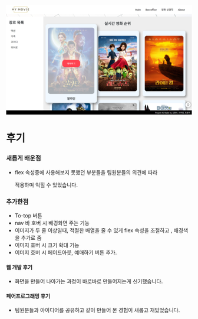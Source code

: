 <img src="README.assets/image-20220902210715840.png" alt="image-20220902210715840" style="zoom:50%;" />



# 후기

### 새롭게 배운점

- flex 속성중에 사용해보지 못했던 부분들을 팀원분들의 의견에 따라

  적용하며 익힐 수 있었습니다.

### 추가한점

- To-top 버튼
-  nav 바 호버 시 배경화면 주는 기능
- 이미지가 두 줄 이상일때, 적절한 배열을 줄 수 있게 flex 속성을 조절하고 , 배경색을 추가로 줌
- 이미지 호버 시 크기 확대 기능
- 이미지 호버 시  페이드아웃,  예매하기 버튼 추가.

#### 웹 개발 후기

- 화면을 만들어 나아가는 과정이 바로바로 만들어지는게 신기했습니다.

#### 페어프로그래밍 후기

- 팀원분들과 아이디어를 공유하고 같이 만들어 본 경험이 새롭고 재밌었습니다.
